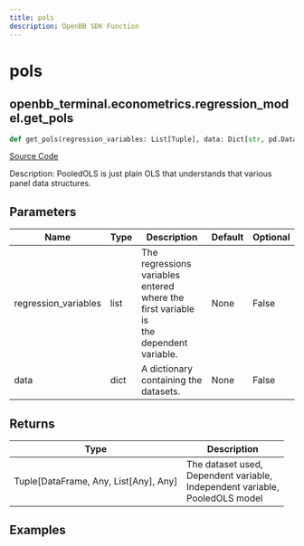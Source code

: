 ```yaml
---
title: pols
description: OpenBB SDK Function
---
```


# pols

## openbb_terminal.econometrics.regression_model.get_pols

```python title='openbb_terminal/econometrics/regression_model.py'
def get_pols(regression_variables: List[Tuple], data: Dict[str, pd.DataFrame]) -> Tuple
```
[Source Code](https://github.com/OpenBB-finance/OpenBBTerminal/tree/main/openbb_terminal/econometrics/regression_model.py#L275)

Description: PooledOLS is just plain OLS that understands that various panel data structures.

## Parameters

| Name | Type | Description | Default | Optional |
| ---- | ---- | ----------- | ------- | -------- |
| regression_variables | list | The regressions variables entered where the first variable is<br/>the dependent variable. | None | False |
| data | dict | A dictionary containing the datasets. | None | False |

## Returns

| Type | Description |
| ---- | ----------- |
| Tuple[DataFrame, Any, List[Any], Any] | The dataset used,<br/>Dependent variable,<br/>Independent variable,<br/>PooledOLS model |

## Examples

